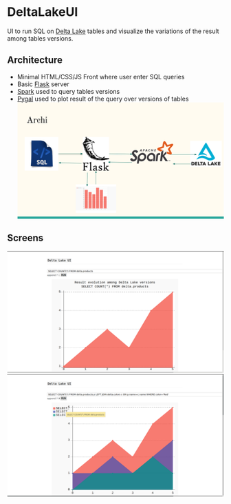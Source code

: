 
# DeltaLakeUI
UI to run SQL on [Delta Lake](https://github.com/delta-io/delta) tables and visualize the variations of the result among tables versions.

## Architecture
- Minimal HTML/CSS/JS Front where user enter SQL queries
- Basic [Flask](https://github.com/pallets/flask) server
- [Spark](https://github.com/apache/spark) used to query tables versions
- [Pygal](https://github.com/Kozea/pygal) used to plot result of the query over versions of tables
<img width="600px" src="https://github.com/EnzoBnl/DeltaLakeUI/blob/master/screens/archi.png"></img>
## Screens
<img width="600px" src="https://github.com/EnzoBnl/DeltaLakeUI/blob/master/screens/1.png"></img>
<img width="600px" src="https://github.com/EnzoBnl/DeltaLakeUI/blob/master/screens/2.png"></img>
